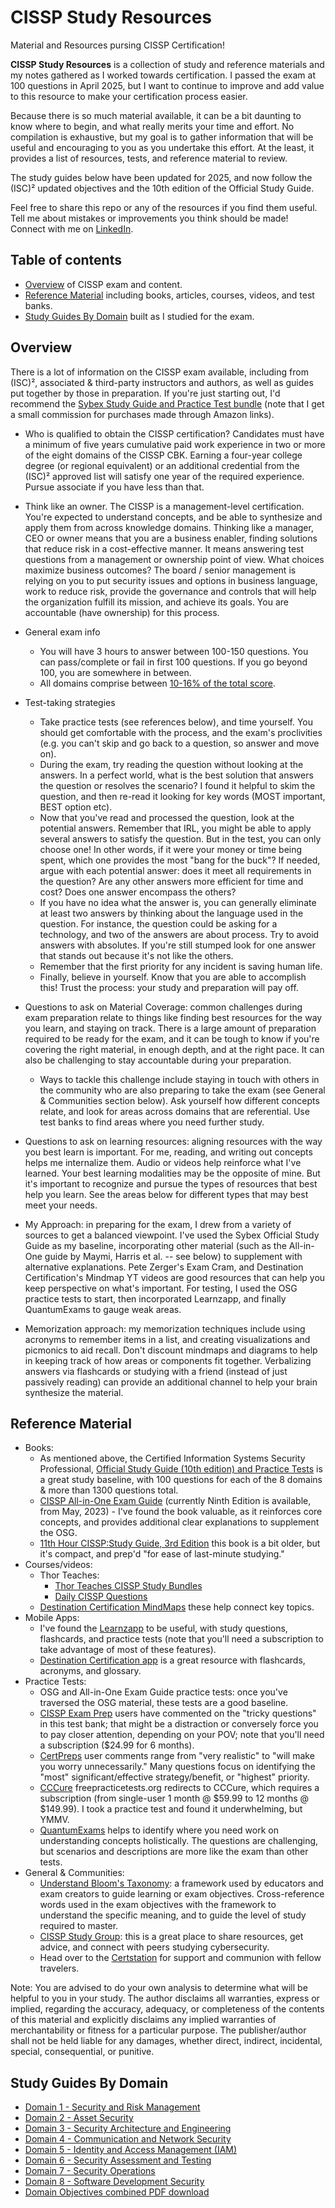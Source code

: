 # CISSP Study Resources

Material and Resources pursing CISSP Certification!

**CISSP Study Resources** is a collection of study and reference materials and my notes gathered as I worked towards certification. I passed the exam at 100 questions in April 2025, but I want to continue to improve and add value to this resource to make your certification process easier.

Because there is so much material available, it can be a bit daunting to know where to begin, and what really merits your time and effort. No compilation is exhaustive, but my goal is to gather information that will be useful and encouraging to you as you undertake this effort. At the least, it provides a list of resources, tests, and reference material to review.

The study guides below have been updated for 2025, and now follow the (ISC)² updated objectives and the 10th edition of the Official Study Guide.

Feel free to share this repo or any of the resources if you find them useful. Tell me about mistakes or improvements you think should be made!
Connect with me on [LinkedIn](https://www.linkedin.com/in/jefferywmoore/).

## Table of contents

- [Overview](#overview) of CISSP exam and content.
- [Reference Material](#reference-material) including books, articles, courses, videos, and test banks.
- [Study Guides By Domain](#study-guides-by-domain) built as I studied for the exam.

## Overview

There is a lot of information on the CISSP exam available, including from (ISC)², associated & third-party instructors and authors, as well as guides put together by those in preparation. If you're just starting out, I'd recommend the [Sybex Study Guide and Practice Test bundle](https://amzn.to/3WpNWKM) (note that I get a small commission for purchases made through Amazon links).

- Who is qualified to obtain the CISSP certification? Candidates must have a minimum of five years cumulative paid work experience in two or more of the eight domains of the CISSP CBK. Earning a four-year college degree (or regional equivalent) or an additional credential from the (ISC)² approved list will satisfy one year of the required experience. Pursue associate if you have less than that.

- Think like an owner. The CISSP is a management-level certification. You're expected to understand concepts, and be able to synthesize and apply them from across knowledge domains. Thinking like a manager, CEO or owner means that you are a business enabler, finding solutions that reduce risk in a cost-effective manner. It means answering test questions from a management or ownership point of view. What choices maximize business outcomes? The board / senior management is relying on you to put security issues and options in business language, work to reduce risk, provide the governance and controls that will help the organization fulfill its mission, and achieve its goals. You are accountable (have ownership) for this process.

- General exam info
  - You will have 3 hours to answer between 100-150 questions. You can pass/complete or fail in first 100 questions. If you go beyond 100, you are somewhere in between.
  - All domains comprise between [10-16% of the total score](https://www.isc2.org/Insights/2023/11/Changes-to-CISSP-Exam-Weighting).

- Test-taking strategies
  - Take practice tests (see references below), and time yourself. You should get comfortable with the process, and the exam's proclivities (e.g. you can't skip and go back to a question, so answer and move on).
  - During the exam, try reading the question without looking at the answers. In a perfect world, what is the best solution that answers the question or resolves the scenario? I found it helpful to skim the question, and then re-read it looking for key words (MOST important, BEST option etc).
  - Now that you've read and processed the question, look at the potential answers. Remember that IRL, you might be able to apply several answers to satisfy the question. But in the test, you can only choose one! In other words, if it were your money or time being spent, which one provides the most "bang for the buck"? If needed, argue with each potential answer: does it meet all requirements in the question? Are any other answers more efficient for time and cost? Does one answer encompass the others?
  - If you have no idea what the answer is, you can generally eliminate at least two answers by thinking about the language used in the question. For instance, the question could be asking for a technology, and two of the answers are about process. Try to avoid answers with absolutes. If you're still stumped look for one answer that stands out because it's not like the others.
  - Remember that the first priority for any incident is saving human life.
  - Finally, believe in yourself. Know that you are able to accomplish this! Trust the process: your study and preparation will pay off.

- Questions to ask on Material Coverage: common challenges during exam preparation relate to things like finding best resources for the way you learn, and staying on track. There is a large amount of preparation required to be ready for the exam, and it can be tough to know if you're covering the right material, in enough depth, and at the right pace. It can also be challenging to stay accountable during your preparation.
  - Ways to tackle this challenge include staying in touch with others in the community who are also preparing to take the exam (see General & Communities section below). Ask yourself how different concepts relate, and look for areas across domains that are referential. Use test banks to find areas where you need further study.
- Questions to ask on learning resources: aligning resources with the way you best learn is important. For me, reading, and writing out concepts helps me internalize them. Audio or videos help reinforce what I've learned. Your best learning modalities may be the opposite of mine. But it's important to recognize and pursue the types of resources that best help you learn. See the areas below for different types that may best meet your needs.
- My Approach: in preparing for the exam, I drew from a variety of sources to get a balanced viewpoint. I've used the Sybex Official Study Guide as my baseline, incorporating other material (such as the All-in-One guide by Maymi, Harris et al. -- see below) to supplement with alternative explanations. Pete Zerger's Exam Cram, and Destination Certification's Mindmap YT videos are good resources that can help you keep perspective on what's important. For testing, I used the OSG practice tests to start, then incorporated Learnzapp, and finally QuantumExams to gauge weak areas.
- Memorization approach: my memorization techniques include using acronyms to remember items in a list, and creating visualizations and picmonics to aid recall. Don't discount mindmaps and diagrams to help in keeping track of how areas or components fit together. Verbalizing answers via flashcards or studying with a friend (instead of just passively reading) can provide an additional channel to help your brain synthesize the material.

## Reference Material

- Books:
  - As mentioned above, the Certified Information Systems Security Professional, [Official Study Guide (10th edition) and Practice Tests](https://amzn.to/3WpNWKM) is a great study baseline, with 100 questions for each of the 8 domains & more than 1300 questions total.
  - [CISSP All-in-One Exam Guide](https://amzn.to/3AraOCd) (currently Ninth Edition is available, from May, 2023) - I've found the book valuable, as it reinforces core concepts, and provides additional clear explanations to supplement the OSG.
  - [11th Hour CISSP:Study Guide, 3rd Edition](https://amzn.to/3Bkz4Xf) this book is a bit older, but it's compact, and prep'd "for ease of last-minute studying."
- Courses/videos:
  - Thor Teaches:
    - [Thor Teaches CISSP Study Bundles](https://thorteaches.com/cissp/)
    - [Daily CISSP Questions](https://thorteaches.com/free-daily-cissp-questions/)
  - [Destination Certification MindMaps](https://www.youtube.com/playlist?list=PLZKdGEfEyJhLd-pJhAD7dNbJyUgpqI4pu) these help connect key topics.
- Mobile Apps:
  - I've found the [Learnzapp](https://www.learnzapp.com/apps/cissp/) to be useful, with study questions, flashcards, and practice tests (note that you'll need a subscription to take advantage of most of these features).
  - [Destination Certification app](https://destcert.com/destcert-app/) is a great resource with flashcards, acronyms, and glossary.
- Practice Tests:
  - OSG and All-in-One Exam Guide practice tests: once you've traversed the OSG material, these tests are a good baseline.
  - [CISSP Exam Prep](https://cissprep.net/) users have commented on the "tricky questions" in this test bank; that might be a distraction or conversely force you to pay closer attention, depending on your POV; note that you'll need a subscription ($24.99 for 6 months).
  - [CertPreps](https://certpreps.com/cissp/) user comments range from "very realistic" to "will make you worry unnecessarily." Many questions focus on identifying the "most" significant/effective strategy/benefit, or "highest" priority.
  - [CCCure](https://cccure.education/certification/certificate-detail/isc2-cissp-latest-cbk-2024) freepracticetests.org redirects to CCCure, which requires a subscription (from single-user 1 month @ $59.99 to 12 months @ $149.99). I took a practice test and found it underwhelming, but YMMV.
  - [QuantumExams](https://exams.quantumexams.com/) helps to identify where you need work on understanding concepts holistically. The questions are challenging, but scenarios and descriptions are more like the exam than other tests.
- General & Communities:
  - [Understand Bloom's Taxonomy](https://asc.dso.iastate.edu/files/documents/Exam%20prep-%20how%20to%20study%20with%20Bloom%26%23039%3Bs%20taxonomy.pdf): a framework used by educators and exam creators to guide learning or exam objectives. Cross-reference words used in the exam objectives with the framework to understand the specific meaning, and to guide the level of study required to master.
  - [CISSP Study Group](https://www.skool.com/cissp): this is a great place to share resources, get advice, and connect with peers studying cybersecurity.
  - Head over to the [Certstation](https://discord.gg/certstation#cissp) for support and communion with fellow travelers.

Note: You are advised to do your own analysis to determine what will be helpful to you in your study. The author disclaims all warranties, express or implied, regarding the accuracy, adequacy, or completeness of the contents of this material and explicitly disclaims any implied warranties of merchantability or fitness for a particular purpose. The publisher/author shall not be held liable for any damages, whether direct, indirect, incidental, special, consequential, or punitive.

## Study Guides By Domain

- [Domain 1 - Security and Risk Management](CISSP-Domain-1-2024+Objectives.md)
- [Domain 2 - Asset Security](CISSP-Domain-2-2024+Objectives.md)
- [Domain 3 - Security Architecture and Engineering](CISSP-Domain-3-2024+Objectives.md)
- [Domain 4 - Communication and Network Security](CISSP-Domain-4-2024+Objectives.md)
- [Domain 5 - Identity and Access Management (IAM)](CISSP-Domain-5-2024+Objectives.md)
- [Domain 6 - Security Assessment and Testing](CISSP-Domain-6-2024+Objectives.md)
- [Domain 7 - Security Operations](CISSP-Domain-7-2024+Objectives.md)
- [Domain 8 - Software Development Security](CISSP-Domain-8-2024+Objectives.md)
- [Domain Objectives combined PDF download](https://balancedsec.gumroad.com/)

